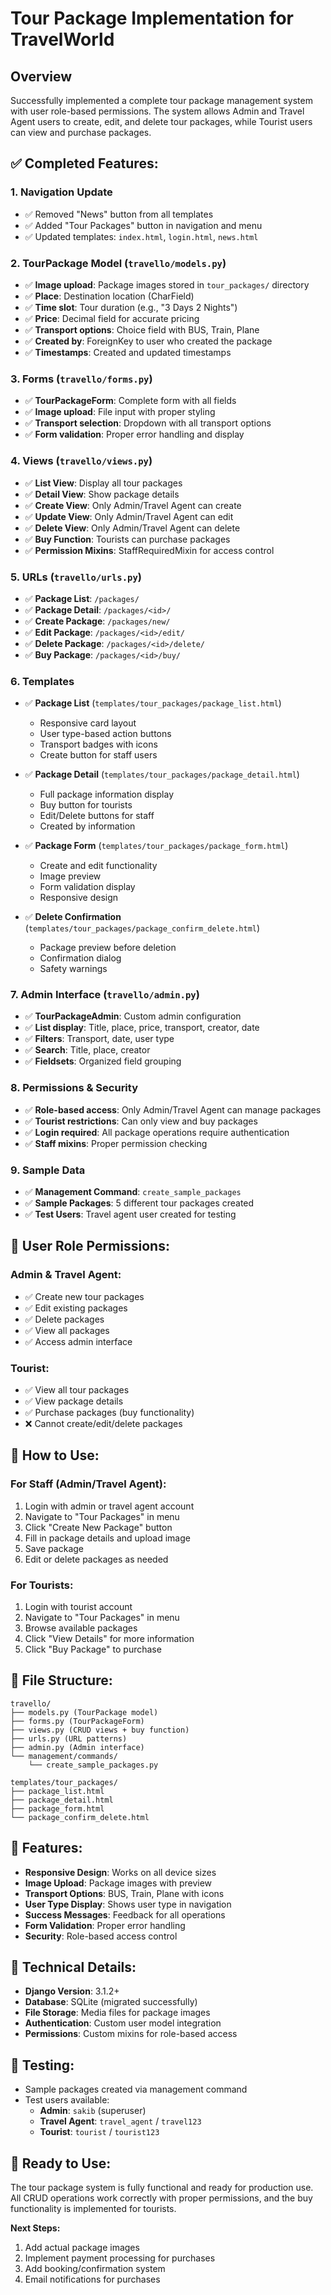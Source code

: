 # Tour Package Implementation for TravelWorld

## Overview
Successfully implemented a complete tour package management system with user role-based permissions. The system allows Admin and Travel Agent users to create, edit, and delete tour packages, while Tourist users can view and purchase packages.

## ✅ **Completed Features:**

### 1. **Navigation Update**
- ✅ Removed "News" button from all templates
- ✅ Added "Tour Packages" button in navigation and menu
- ✅ Updated templates: `index.html`, `login.html`, `news.html`

### 2. **TourPackage Model** (`travello/models.py`)
- ✅ **Image upload**: Package images stored in `tour_packages/` directory
- ✅ **Place**: Destination location (CharField)
- ✅ **Time slot**: Tour duration (e.g., "3 Days 2 Nights")
- ✅ **Price**: Decimal field for accurate pricing
- ✅ **Transport options**: Choice field with BUS, Train, Plane
- ✅ **Created by**: ForeignKey to user who created the package
- ✅ **Timestamps**: Created and updated timestamps

### 3. **Forms** (`travello/forms.py`)
- ✅ **TourPackageForm**: Complete form with all fields
- ✅ **Image upload**: File input with proper styling
- ✅ **Transport selection**: Dropdown with all transport options
- ✅ **Form validation**: Proper error handling and display

### 4. **Views** (`travello/views.py`)
- ✅ **List View**: Display all tour packages
- ✅ **Detail View**: Show package details
- ✅ **Create View**: Only Admin/Travel Agent can create
- ✅ **Update View**: Only Admin/Travel Agent can edit
- ✅ **Delete View**: Only Admin/Travel Agent can delete
- ✅ **Buy Function**: Tourists can purchase packages
- ✅ **Permission Mixins**: StaffRequiredMixin for access control

### 5. **URLs** (`travello/urls.py`)
- ✅ **Package List**: `/packages/`
- ✅ **Package Detail**: `/packages/<id>/`
- ✅ **Create Package**: `/packages/new/`
- ✅ **Edit Package**: `/packages/<id>/edit/`
- ✅ **Delete Package**: `/packages/<id>/delete/`
- ✅ **Buy Package**: `/packages/<id>/buy/`

### 6. **Templates**
- ✅ **Package List** (`templates/tour_packages/package_list.html`)
  - Responsive card layout
  - User type-based action buttons
  - Transport badges with icons
  - Create button for staff users

- ✅ **Package Detail** (`templates/tour_packages/package_detail.html`)
  - Full package information display
  - Buy button for tourists
  - Edit/Delete buttons for staff
  - Created by information

- ✅ **Package Form** (`templates/tour_packages/package_form.html`)
  - Create and edit functionality
  - Image preview
  - Form validation display
  - Responsive design

- ✅ **Delete Confirmation** (`templates/tour_packages/package_confirm_delete.html`)
  - Package preview before deletion
  - Confirmation dialog
  - Safety warnings

### 7. **Admin Interface** (`travello/admin.py`)
- ✅ **TourPackageAdmin**: Custom admin configuration
- ✅ **List display**: Title, place, price, transport, creator, date
- ✅ **Filters**: Transport, date, user type
- ✅ **Search**: Title, place, creator
- ✅ **Fieldsets**: Organized field grouping

### 8. **Permissions & Security**
- ✅ **Role-based access**: Only Admin/Travel Agent can manage packages
- ✅ **Tourist restrictions**: Can only view and buy packages
- ✅ **Login required**: All package operations require authentication
- ✅ **Staff mixins**: Proper permission checking

### 9. **Sample Data**
- ✅ **Management Command**: `create_sample_packages`
- ✅ **Sample Packages**: 5 different tour packages created
- ✅ **Test Users**: Travel agent user created for testing

## 🎯 **User Role Permissions:**

### **Admin & Travel Agent:**
- ✅ Create new tour packages
- ✅ Edit existing packages
- ✅ Delete packages
- ✅ View all packages
- ✅ Access admin interface

### **Tourist:**
- ✅ View all tour packages
- ✅ View package details
- ✅ Purchase packages (buy functionality)
- ❌ Cannot create/edit/delete packages

## 🚀 **How to Use:**

### **For Staff (Admin/Travel Agent):**
1. Login with admin or travel agent account
2. Navigate to "Tour Packages" in menu
3. Click "Create New Package" button
4. Fill in package details and upload image
5. Save package
6. Edit or delete packages as needed

### **For Tourists:**
1. Login with tourist account
2. Navigate to "Tour Packages" in menu
3. Browse available packages
4. Click "View Details" for more information
5. Click "Buy Package" to purchase

## 📁 **File Structure:**
```
travello/
├── models.py (TourPackage model)
├── forms.py (TourPackageForm)
├── views.py (CRUD views + buy function)
├── urls.py (URL patterns)
├── admin.py (Admin interface)
└── management/commands/
    └── create_sample_packages.py

templates/tour_packages/
├── package_list.html
├── package_detail.html
├── package_form.html
└── package_confirm_delete.html
```

## 🎨 **Features:**
- **Responsive Design**: Works on all device sizes
- **Image Upload**: Package images with preview
- **Transport Options**: BUS, Train, Plane with icons
- **User Type Display**: Shows user type in navigation
- **Success Messages**: Feedback for all operations
- **Form Validation**: Proper error handling
- **Security**: Role-based access control

## 🔧 **Technical Details:**
- **Django Version**: 3.1.2+
- **Database**: SQLite (migrated successfully)
- **File Storage**: Media files for package images
- **Authentication**: Custom user model integration
- **Permissions**: Custom mixins for role-based access

## 🧪 **Testing:**
- Sample packages created via management command
- Test users available:
  - **Admin**: `sakib` (superuser)
  - **Travel Agent**: `travel_agent` / `travel123`
  - **Tourist**: `tourist` / `tourist123`

## 🎉 **Ready to Use:**
The tour package system is fully functional and ready for production use. All CRUD operations work correctly with proper permissions, and the buy functionality is implemented for tourists.

**Next Steps:**
1. Add actual package images
2. Implement payment processing for purchases
3. Add booking/confirmation system
4. Email notifications for purchases 
